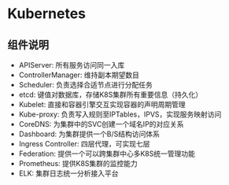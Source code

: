 # Kubernetes
## 组件说明

- APIServer: 所有服务访问同一入库
- ControllerManager: 维持副本期望数目
- Scheduler: 负责选择合适节点进行分配任务
- etcd: 键值对数据库，存储K8S集群所有重要信息（持久化）
- Kubelet: 直接和容器引擎交互实现容器的声明周期管理
- Kube-proxy: 负责写入规则至IPTables，IPVS，实现服务映射访问
- CoreDNS: 为集群中的SVC创建一个域名IP的对应关系
- Dashboard: 为集群提供一个B/S结构访问体系
- Ingress Controller: 四层代理，可实现七层
- Federation: 提供一个可以跨集群中心多K8S统一管理功能
- Prometheus: 提供K8S集群的监控能力
- ELK: 集群日志统一分析接入平台
